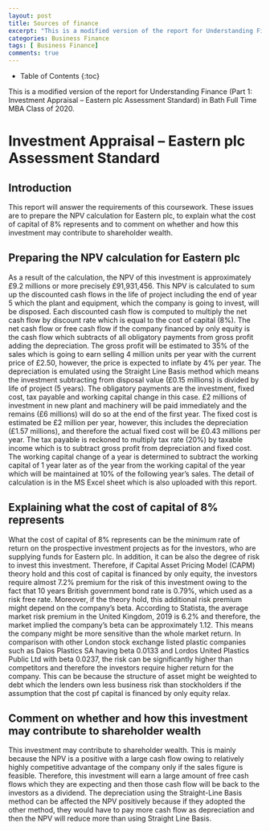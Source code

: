 ```yaml
---
layout: post
title: Sources of finance 
excerpt: "This is a modified version of the report for Understanding Finance (Part 1: Investment Appraisal – Eastern plc Assessment Standard) in Bath Full Time MBA Class of 2020."
categories: Business Finance
tags: [ Business Finance]
comments: true
---
```


* Table of Contents
{:toc}

This is a modified version of the report for Understanding Finance (Part 1: Investment Appraisal – Eastern plc Assessment Standard) in Bath Full Time MBA Class of 2020.

# Investment Appraisal – Eastern plc Assessment Standard

## Introduction
This report will answer the requirements of this coursework.  These issues are to prepare the NPV calculation for Eastern plc, to explain what the cost of capital of 8% represents and to comment on whether and how this investment may contribute to shareholder wealth.

## Preparing the NPV calculation for Eastern plc
As a result of the calculation, the NPV of this investment is approximately £9.2 millions or more precisely £91,931,456.  This NPV is calculated to sum up the discounted cash flows in the life of project including the end of year 5 which the plant and equipment, which the company is going to invest, will be disposed.  Each discounted cash flow is computed to multiply the net cash flow by discount rate which is equal to the cost of capital (8%).  The net cash flow or free cash flow if the company financed by only equity is the cash flow which subtracts of all obligatory payments from gross profit adding the depreciation.  The gross profit will be estimated to 35% of the sales which is going to earn selling 4 million units per year with the current price of £2.50, however, the price is expected to inflate by 4% per year.  The depreciation is emulated using the Straight Line Basis method which means the investment subtracting from disposal value (£0.15 millions) is divided by life of project (5 years).  The obligatory payments are the investment, fixed cost, tax payable and working capital change in this case.  £2 millions of investment in new plant and machinery will be paid immediately and the remains (£6 millions) will do so at the end of the first year.  The fixed cost is estimated be £2 million per year, however, this includes the depreciation (£1.57 millions), and therefore the actual fixed cost will be £0.43 millions per year.  The tax payable is reckoned to multiply tax rate (20%) by taxable income which is to subtract gross profit from depreciation and fixed cost.  The working capital change of a year is determined to subtract the working capital of 1 year later as of the year from the working capital of the year which will be maintained at 10% of the following year’s sales.  The detail of calculation is in the MS Excel sheet which is also uploaded with this report.

## Explaining what the cost of capital of 8% represents
What the cost of capital of 8% represents can be the minimum rate of return on the prospective investment projects as for the investors, who are supplying funds for Eastern plc.  In addition, it can be also the degree of risk to invest this investment.  Therefore, if Capital Asset Pricing Model (CAPM) theory hold and this cost of capital is financed by only equity, the investors require almost 7.2% premium for the risk of this investment owing to the fact that 10 years British government bond rate is 0.79%, which used as a risk free rate.  Moreover, if the theory hold, this additional risk premium might depend on the company’s beta.  According to Statista, the average market risk premium in the United Kingdom, 2019 is 6.2% and therefore, the market implied the company’s beta can be approximately 1.12.  This means the company might be more sensitive than the whole market return.  In comparison with other London stock exchange listed plastic companies such as Daios Plastics SA having beta 0.0133 and Lordos United Plastics Public Ltd with beta 0.0237, the risk can be significantly higher than competitors and therefore the investors require higher return for the company.  This can be because the structure of asset might be weighted to debt which the lenders own less business risk than stockholders if the assumption that the cost pf capital is financed by only equity relax.

## Comment on whether and how this investment may contribute to shareholder wealth
This investment may contribute to shareholder wealth.  This is mainly because the NPV is a positive with a large cash flow owing to relatively highly competitive advantage of the company only if the sales figure is feasible.  Therefore, this investment will earn a large amount of free cash flows which they are expecting and then those cash flow will be back to the investors as a dividend.  The depreciation using the Straight-Line Basis method can be affected the NPV positively because if they adopted the other method, they would have to pay more cash flow as depreciation and then the NPV will reduce more than using Straight Line Basis.